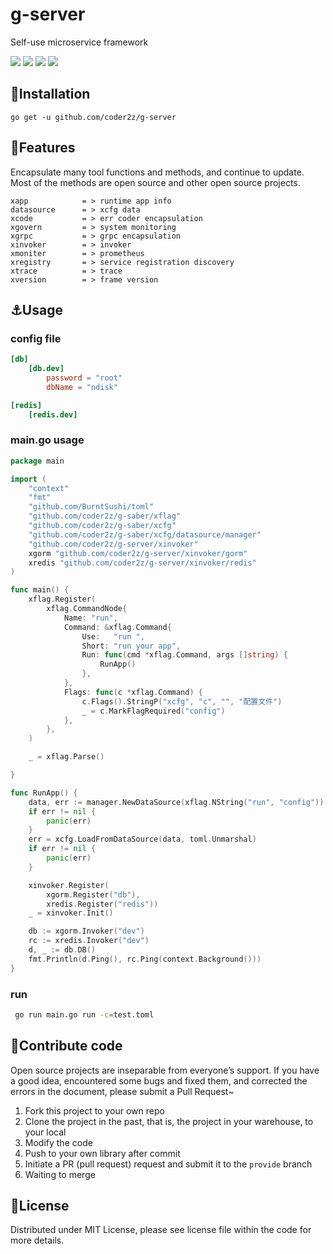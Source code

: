 # g-server

Self-use microservice framework

![](https://img.shields.io/badge/windowns10-Development-d0d1d4)
![](https://img.shields.io/badge/golang-1.16-blue)
[![](https://img.shields.io/badge/godoc-reference-3C57C4)](https://pkg.go.dev/github.com/coder2z/g-server)
![](https://img.shields.io/badge/version-1.0.5-r)

## :rocket:Installation

`
go get -u github.com/coder2z/g-server
`

## :bell:Features

Encapsulate many tool functions and methods, and continue to update. Most of the methods are open source and other open
source projects.

```
xapp            = > runtime app info
datasource      = > xcfg data 
xcode           = > err coder encapsulation
xgovern         = > system monitoring
xgrpc           = > grpc encapsulation
xinvoker        = > invoker
xmoniter        = > prometheus
xregistry       = > service registration discovery
xtrace          = > trace
xversion        = > frame version
```

## :anchor:Usage

### config file

```toml
[db]
    [db.dev]
        password = "root"
        dbName = "ndisk"

[redis]
    [redis.dev]
```

### main.go usage

```go
package main

import (
	"context"
	"fmt"
	"github.com/BurntSushi/toml"
	"github.com/coder2z/g-saber/xflag"
	"github.com/coder2z/g-saber/xcfg"
	"github.com/coder2z/g-saber/xcfg/datasource/manager"
	"github.com/coder2z/g-server/xinvoker"
	xgorm "github.com/coder2z/g-server/xinvoker/gorm"
	xredis "github.com/coder2z/g-server/xinvoker/redis"
)

func main() {
	xflag.Register(
		xflag.CommandNode{
			Name: "run",
			Command: &xflag.Command{
				Use:   "run ",
				Short: "run your app",
				Run: func(cmd *xflag.Command, args []string) {
					RunApp()
				},
			},
			Flags: func(c *xflag.Command) {
				c.Flags().StringP("xcfg", "c", "", "配置文件")
				_ = c.MarkFlagRequired("config")
			},
		},
	)

	_ = xflag.Parse()

}

func RunApp() {
	data, err := manager.NewDataSource(xflag.NString("run", "config"))
	if err != nil {
		panic(err)
	}
	err = xcfg.LoadFromDataSource(data, toml.Unmarshal)
	if err != nil {
		panic(err)
	}

	xinvoker.Register(
		xgorm.Register("db"),
		xredis.Register("redis"))
	_ = xinvoker.Init()

	db := xgorm.Invoker("dev")
	rc := xredis.Invoker("dev")
	d, _ := db.DB()
	fmt.Println(d.Ping(), rc.Ping(context.Background()))
}
```

### run

```bash
 go run main.go run -c=test.toml
```

## :tada:Contribute code

Open source projects are inseparable from everyone’s support. If you have a good idea, encountered some bugs and fixed
them, and corrected the errors in the document, please submit a Pull Request~

1. Fork this project to your own repo
2. Clone the project in the past, that is, the project in your warehouse, to your local
3. Modify the code
4. Push to your own library after commit
5. Initiate a PR (pull request) request and submit it to the `provide` branch
6. Waiting to merge

## :closed_book:License

Distributed under MIT License, please see license file within the code for more details.
